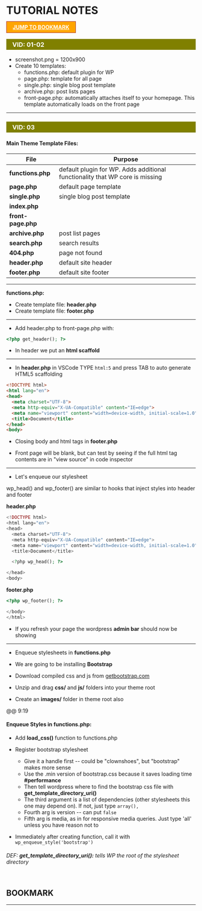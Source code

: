 <link rel="stylesheet" href="css/ehd-course-notes.css" />
<style>
.error {
	color: brown;
	font-weight: bold;
	background: pink;
	padding: 2rem;
}
.bookmark-link {
    background: orange !important;
    padding: .4rem 1rem;
    border: solid 1px brown;
    color: white;
    font-weight: 700;
}
h3 {
  background: olive;
  color: white;
  padding: .3rem 1rem
}
</style>

# TUTORIAL NOTES

<a class="bookmark-link" href="#bookmark">JUMP TO BOOKMARK</a>


### VID: 01-02

- screenshot.png = 1200x900
- Create 10 templates:
  * functions.php: default plugin for WP
  * page.php: template for all page
  * single.php: single blog post template
  * archive.php: post lists pages
  * front-page.php: automatically attaches itself to your homepage. This template automatically loads on the front page

---

### VID: 03

#### Main Theme Template Files:

| File               | Purpose                                                                      |
| ------------------ | ---------------------------------------------------------------------------- |
| **functions.php**  | default plugin for WP. Adds additional functionality that WP core is missing |
| **page.php**       | default page template                                                                             |
| **single.php**     |single blog post template                                                                              |
| **index.php**      |                                                                              |
| **front-page.php** |                                                                              |
| **archive.php**    |post list pages                                                                              |
| **search.php**     | search results                                                                              |
| **404.php**        |page not found                                                                              |
| **header.php**     |default site header                                                                              |
| **footer.php**     |default site footer                                                                              |


---

**functions.php:**

- Create template file: **header.php**
- Create template file: **footer.php**

---

- Add header.php to front-page.php with:

```php
<?php get_header(); ?>
```

- In header we put an **html scaffold**

---

- In **header.php** in VSCode TYPE `html:5` and press TAB to auto generate HTML5 scaffolding

```html
<!DOCTYPE html>
<html lang="en">
<head>
  <meta charset="UTF-8">
  <meta http-equiv="X-UA-Compatible" content="IE=edge">
  <meta name="viewport" content="width=device-width, initial-scale=1.0">
  <title>Document</title>
</head>
<body>
```


- Closing body and html tags in **footer.php**

- Front page will be blank, but can test by seeing if the full html tag contents are in "view source" in code inspector

---

- Let's enqueue our stylesheet

wp_head() and wp_footer() are similar to hooks that inject styles into header and footer

**header.php**

```php
<!DOCTYPE html>
<html lang="en">
<head>
  <meta charset="UTF-8">
  <meta http-equiv="X-UA-Compatible" content="IE=edge">
  <meta name="viewport" content="width=device-width, initial-scale=1.0">
  <title>Document</title>

  <?php wp_head(); ?>

</head>
<body>
```

**footer.php**

```php
<?php wp_footer(); ?>

</body>
</html>
```

- If you refresh your page the wordpress **admin bar** should now be showing


---

- Enqueue stylesheets in **functions.php**

- We are going to be installing **Bootstrap**

- Download compiled css and js from [getbootstrap.com](getbootstrap.com)
- Unzip and drag **css/** and **js/** folders into your theme root
- Create an **images/** folder in theme root also

@@ 9:19

#### Enqueue Styles in functions.php:

- Add **load_css()** function to functions.php
- Register bootstrap stylesheet
  - Give it a handle first -- could be "clownshoes", but "bootstrap" makes more sense
  - Use the .min version of bootstrap.css because it saves loading time **#performance**
  - Then tell wordpress where to find the bootstrap css file with **get_template_directory_uri()**
  - The third argument is a list of dependencies (other stylesheets this one may depend on). If not, just type `array(),`
  - Fourth arg is version -- can put `false`
  - Fifth arg is media, as in for responsive media queries. Just type 'all' unless you have reason not to

- Immediately after creating function, call it with `wp_enqueue_style('bootstrap')`

###### DEF: **get_template_directory_uri():** tells WP the root of the stylesheet directory

```php

```

## BOOKMARK

---